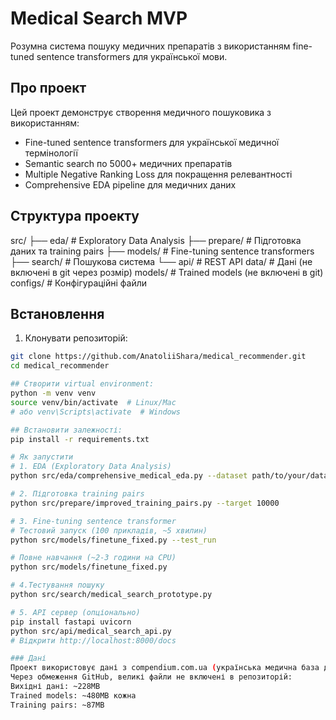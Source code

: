 # Medical Search MVP

Розумна система пошуку медичних препаратів з використанням fine-tuned sentence transformers для української мови.

## Про проект

Цей проект демонструє створення медичного пошуковика з використанням:
- Fine-tuned sentence transformers для української медичної термінології
- Semantic search по 5000+ медичних препаратів
- Multiple Negative Ranking Loss для покращення релевантності
- Comprehensive EDA pipeline для медичних даних

## Структура проекту
src/
├── eda/              # Exploratory Data Analysis
├── prepare/          # Підготовка даних та training pairs
├── models/           # Fine-tuning sentence transformers
├── search/           # Пошукова система
└── api/              # REST API
data/                 # Дані (не включені в git через розмір)
models/               # Trained models (не включені в git)
configs/              # Конфігураційні файли

## Встановлення

1. Клонувати репозиторій:
```bash
git clone https://github.com/AnatoliiShara/medical_recommender.git
cd medical_recommender

## Створити virtual environment:
python -m venv venv
source venv/bin/activate  # Linux/Mac
# або venv\Scripts\activate  # Windows

## Встановити залежності:
pip install -r requirements.txt

# Як запустити
# 1. EDA (Exploratory Data Analysis)
python src/eda/comprehensive_medical_eda.py --dataset path/to/your/data.parquet

# 2. Підготовка training pairs
python src/prepare/improved_training_pairs.py --target 10000

# 3. Fine-tuning sentence transformer
# Тестовий запуск (100 прикладів, ~5 хвилин)
python src/models/finetune_fixed.py --test_run

# Повне навчання (~2-3 години на CPU)
python src/models/finetune_fixed.py

# 4.Тестування пошуку
python src/search/medical_search_prototype.py

# 5. API сервер (опціонально)
pip install fastapi uvicorn
python src/api/medical_search_api.py
# Відкрити http://localhost:8000/docs

### Дані
Проект використовує дані з compendium.com.ua (українська медична база даних).
Через обмеження GitHub, великі файли не включені в репозиторій:
Вихідні дані: ~228MB
Trained models: ~480MB кожна
Training pairs: ~87MB

